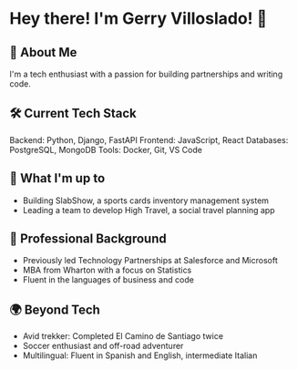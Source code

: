 # Hey there! I'm Gerry Villoslado! 👋

## 🚀 About Me
I'm a tech enthusiast with a passion for building partnerships and writing code. 

## 🛠️ Current Tech Stack
Backend: Python, Django, FastAPI
Frontend: JavaScript, React
Databases: PostgreSQL, MongoDB
Tools: Docker, Git, VS Code

## 🌱 What I'm up to
* Building SlabShow, a sports cards inventory management system
* Leading a team to develop High Travel, a social travel planning app

## 💼 Professional Background
* Previously led Technology Partnerships at Salesforce and Microsoft
* MBA from Wharton with a focus on Statistics
* Fluent in the languages of business and code

## 🌍 Beyond Tech
* Avid trekker: Completed El Camino de Santiago twice
* Soccer enthusiast and off-road adventurer
* Multilingual: Fluent in Spanish and English, intermediate Italian


